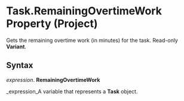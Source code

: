 
# Task.RemainingOvertimeWork Property (Project)

Gets the remaining overtime work (in minutes) for the task. Read-only  **Variant**.


## Syntax

 _expression_. **RemainingOvertimeWork**

 _expression_A variable that represents a  **Task** object.

